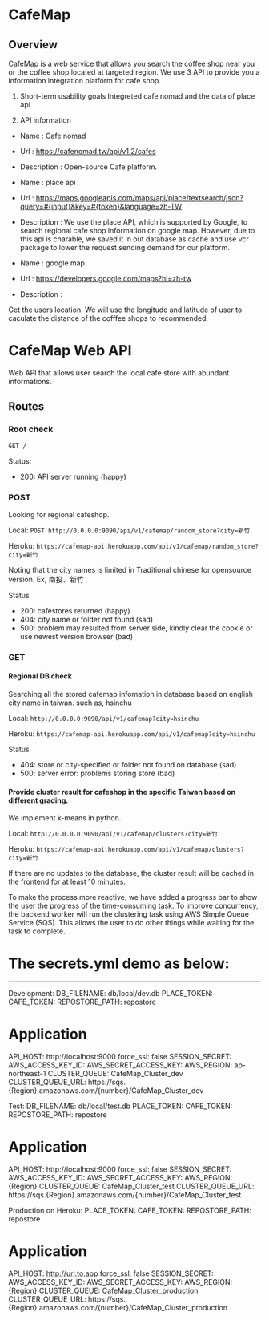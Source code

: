 # CafeMap

Overview
--
CafeMap is a web service that allows you search the coffee shop near you or the coffee shop located at targeted region.
We use 3 API to provide you a information integration platform for cafe shop.

1. Short-term usability goals
Integreted cafe nomad and the data of place api


2. API  information
* Name : Cafe nomad
* Url : https://cafenomad.tw/api/v1.2/cafes
* Description : 
Open-source Cafe platform.


* Name : place api
* Url : https://maps.googleapis.com/maps/api/place/textsearch/json?query=#{input}&key=#{token}&language=zh-TW

* Description : 
We use the place API, which is supported by Google, to search regional cafe shop information on google map. However, due to this api is charable, we saved it in out database as cache and use vcr package to lower the request sending demand for our platform.


* Name : google map
* Url : https://developers.google.com/maps?hl=zh-tw
* Description : 

Get the users location. We will use the longitude and latitude of user to caculate the distance of the cofffee shops to recommended.


# CafeMap Web API

Web API that allows user search the local cafe store with abundant informations.

## Routes

### Root check

`GET /`

Status:

- 200: API server running (happy)

### POST
Looking for regional cafeshop.

Local:
`POST http://0.0.0.0:9090/api/v1/cafemap/random_store?city=新竹`

Heroku:
`https://cafemap-api.herokuapp.com/api/v1/cafemap/random_store?city=新竹`

Noting that the city names is limited in Traditional chinese for opensource version. Ex, 南投、新竹

Status
- 200: cafestores returned (happy)
- 404: city name or folder not found (sad)
- 500: problem may resulted from server side, kindly clear the cookie or use newest version browser (bad)

### GET
#### Regional DB check
Searching all the stored cafemap infomation in database based on english city name in taiwan. such as, hsinchu

Local:
`http://0.0.0.0:9090/api/v1/cafemap?city=hsinchu`

Heroku:
`https://cafemap-api.herokuapp.com/api/v1/cafemap?city=hsinchu`


Status

- 404: store or city-specified or folder not found on database  (sad)
- 500: server error: problems storing store  (bad)

#### Provide cluster result for cafeshop in the specific Taiwan based on different grading.

We implement k-means in python.

Local:
`http://0.0.0.0:9090/api/v1/cafemap/clusters?city=新竹`

Heroku:
`https://cafemap-api.herokuapp.com/api/v1/cafemap/clusters?city=新竹`

If there are no updates to the database, the cluster result will be cached in the frontend for at least 10 minutes. 

To make the process more reactive, we have added a progress bar to show the user the progress of the time-consuming task. To improve concurrency, the backend worker will run the clustering task using AWS Simple Queue Service (SQS). This allows the user to do other things while waiting for the task to complete.

# The secrets.yml demo as below:

---

Development:
  DB_FILENAME: db/local/dev.db
  PLACE_TOKEN: <TOKEN>
  CAFE_TOKEN: <TOKEN>
  REPOSTORE_PATH: repostore
  # Application
  API_HOST: http://localhost:9000
  force_ssl: false
  SESSION_SECRET: <SECRET>
  AWS_ACCESS_KEY_ID: <SECRET>
  AWS_SECRET_ACCESS_KEY: <SECRET>
  AWS_REGION: ap-northeast-1
  CLUSTER_QUEUE: CafeMap_Cluster_dev
  CLUSTER_QUEUE_URL: https://sqs.{Region}.amazonaws.com/{number}/CafeMap_Cluster_dev

Test:
  DB_FILENAME: db/local/test.db
  PLACE_TOKEN: <TOKEN>
  CAFE_TOKEN: <TOKEN>
  REPOSTORE_PATH: repostore
  # Application
  API_HOST: http://localhost:9000
  force_ssl: false
  SESSION_SECRET: <SECRET>
  AWS_ACCESS_KEY_ID: <SECRET>
  AWS_SECRET_ACCESS_KEY: <SECRET>
  AWS_REGION: {Region}
  CLUSTER_QUEUE: CafeMap_Cluster_test
  CLUSTER_QUEUE_URL: https://sqs.{Region}.amazonaws.com/{number}/CafeMap_Cluster_test

Production on Heroku:
  PLACE_TOKEN: <TOKEN>
  CAFE_TOKEN: <TOKEN>
  REPOSTORE_PATH: repostore
  # Application
  API_HOST: http://url.to.app
  force_ssl: false
  SESSION_SECRET: <SECRET>
  AWS_ACCESS_KEY_ID: <SECRET>
  AWS_SECRET_ACCESS_KEY: <SECRET>
  AWS_REGION: {Region}
  CLUSTER_QUEUE: CafeMap_Cluster_production
  CLUSTER_QUEUE_URL: https://sqs.{Region}.amazonaws.com/{number}/CafeMap_Cluster_production
